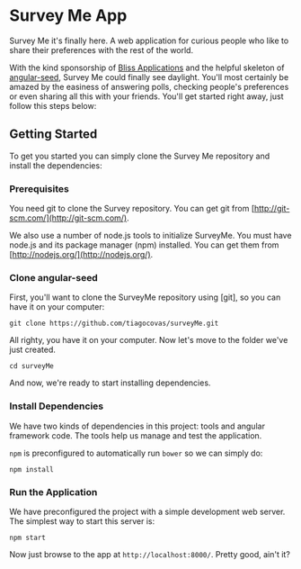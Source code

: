 # Survey Me App

Survey Me it's finally here. A web application for curious people who like to share their preferences with the rest of the world.

With the kind sponsorship of [Bliss Applications](http://www.bliss.pt/) and the helpful skeleton of [angular-seed](https://github.com/angular/angular-seed), Survey Me could finally see daylight. You'll most certainly be amazed by the easiness of answering polls, checking people's preferences or even sharing all this with your friends. You'll get started right away, just follow this steps below:


## Getting Started

To get you started you can simply clone the Survey Me repository and install the dependencies:

### Prerequisites

You need git to clone the Survey repository. You can get git from
[http://git-scm.com/](http://git-scm.com/).

We also use a number of node.js tools to initialize SurveyMe. You must have node.js and
its package manager (npm) installed.  You can get them from [http://nodejs.org/](http://nodejs.org/).

### Clone angular-seed

First, you'll want to clone the SurveyMe repository using [git], so you can have it on your computer:

```
git clone https://github.com/tiagocovas/surveyMe.git

```
All righty, you have it on your computer. Now let's move to the folder we've just created.

```
cd surveyMe
```
And now, we're ready to start installing dependencies.

### Install Dependencies

We have two kinds of dependencies in this project: tools and angular framework code.  The tools help
us manage and test the application.

`npm` is preconfigured to automatically run `bower` so we can simply do:

```
npm install
```

### Run the Application

We have preconfigured the project with a simple development web server.  The simplest way to start
this server is:

```
npm start
```

Now just browse to the app at `http://localhost:8000/`. Pretty good, ain't it?

